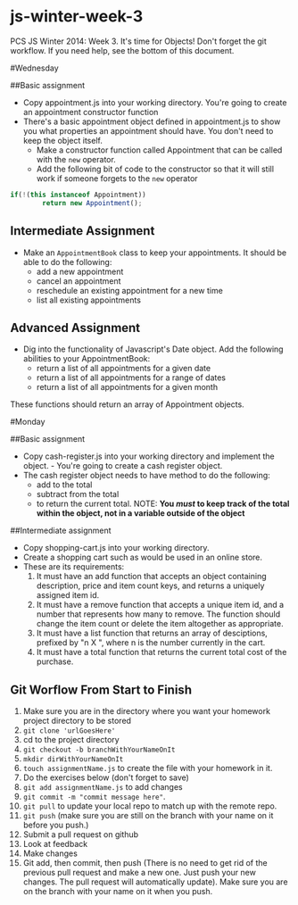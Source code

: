 js-winter-week-3
================

PCS JS Winter 2014: Week 3. It's time for Objects!
Don't forget the git workflow. If you need help, see the bottom of this document. 

#Wednesday

##Basic assignment
- Copy appointment.js into your working directory. You're going to create an appointment constructor function
- There's a basic appointment object defined in appointment.js to show you what properties an appointment should have. You don't need to keep the object itself.
    + Make a constructor function called Appointment that can be called with the `new` operator.
    + Add the following bit of code to the constructor so that it will still work if someone forgets to the `new` operator

```javascript
if(!(this instanceof Appointment))
        return new Appointment();
```

## Intermediate Assignment
- Make an `AppointmentBook` class to keep your appointments. It should be able to do the following:
    + add a new appointment
    + cancel an appointment
    + reschedule an existing appointment for a new time
    + list all existing appointments

## Advanced Assignment
- Dig into the functionality of Javascript's Date object. Add the following abilities to your AppointmentBook:
    + return a list of all appointments for a given date
    + return a list of all appointments for a range of dates
    + return a list of all appointments for a given month

These functions should return an array of Appointment objects.

#Monday

##Basic assignment

- Copy cash-register.js into your working directory and implement the object. - You're going to create a cash register object. 
- The cash register object needs to have method to do the following: 
    + add to the total
    + subtract from the total
    + to return the current total. NOTE: **You *must* to keep track of the total within the object, not in a variable outside of the object**

##Intermediate assignment

- Copy shopping-cart.js into your working directory. 
- Create a shopping cart such as would be used in an online store. 
- These are its requirements:
    1. It must have an add function that accepts an object containing description, price and item count keys, and returns a uniquely assigned item id.
    2. It must have a remove function that accepts a unique item id, and a number that represents how many to remove. The function should change the item count or delete the item altogether as appropriate.
    3. It must have a list function that returns an array of desciptions, prefixed by "n X ", where n is the number currently in the cart.
    4. It must have a total function that returns the current total cost of the purchase. 


## Git Worflow From Start to Finish
1. Make sure you are in the directory where you want your homework project directory to be stored
2. `git clone 'urlGoesHere'`
3. cd to the project directory
4. `git checkout -b branchWithYourNameOnIt`
5. `mkdir dirWithYourNameOnIt`
6. `touch assignmentName.js` to create the file with your homework in it.
7. Do the exercises below (don't forget to save)
8. `git add assignmentName.js` to add changes
9. `git commit -m "commit message here"`. 
10. `git pull` to update your local repo to match up with the remote repo. 
11. `git push` (make sure you are still on the branch with your name on it before you push.)
12. Submit a pull request on github
13. Look at feedback
14. Make changes
15. Git add, then commit, then push (There is no need to get rid of the previous pull request and make a new one. Just push your new changes. The pull request will automatically update). Make sure you are on the branch with your name on it when you push. 